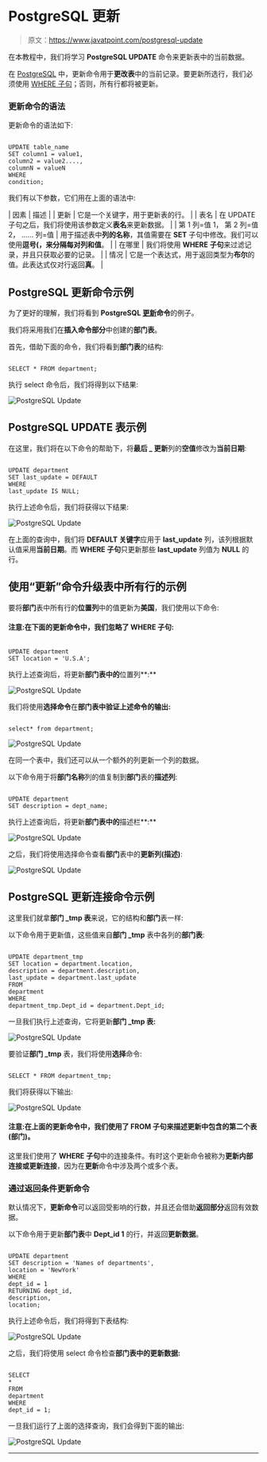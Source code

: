 # PostgreSQL 更新

> 原文：<https://www.javatpoint.com/postgresql-update>

在本教程中，我们将学习 **PostgreSQL UPDATE** 命令来更新表中的当前数据。

在 [PostgreSQL](https://www.javatpoint.com/postgresql-tutorial) 中，更新命令用于**更改表**中的当前记录。要更新所选行，我们必须使用 [WHERE 子句](https://www.javatpoint.com/postgresql-where-clause)；否则，所有行都将被更新。

### 更新命令的语法

更新命令的语法如下:

```

UPDATE table_name  
SET column1 = value1, 
column2 = value2...., 
columnN = valueN  
WHERE 
condition;  

```

我们有以下参数，它们用在上面的语法中:

| 因素 | 描述 |
| 更新 | 它是一个关键字，用于更新表的行。 |
| 表名 | 在 UPDATE 子句之后，我们将使用该参数定义**表名**来更新数据。 |
| 第 1 列=值 1，
第 2 列=值 2，
......
列=值 | 用于描述表中**列的名称**，其值需要在 **SET** 子句中修改。我们可以使用**逗号(，**来分隔每对**列和值**。 |
| 在哪里 | 我们将使用 **WHERE 子句**来过滤记录，并且只获取必要的记录。 |
| 情况 | 它是一个表达式，用于返回类型为**布尔**的值。此表达式仅对行返回**真**。 |

## PostgreSQL 更新命令示例

为了更好的理解，我们将看到 **PostgreSQL [更新](https://www.javatpoint.com/postgresql-update)命令**的例子。

我们将采用我们在**插入命令部分**中创建的**部门表**。

首先，借助下面的命令，我们将看到**部门表**的结构:

```

SELECT * FROM department;

```

执行 select 命令后，我们将得到以下结果:

![PostgreSQL Update](img/84284606be838eca65c3ac5eea5bb558.png)

## PostgreSQL UPDATE 表示例

在这里，我们将在以下命令的帮助下，将**最后 _ 更新**列的**空值**修改为**当前日期**:

```

UPDATE department
SET last_update = DEFAULT
WHERE
last_update IS NULL;

```

执行上述命令后，我们将获得以下结果:

![PostgreSQL Update](img/f24d1e299a847a369bb88d0ed40afbd5.png)

在上面的查询中，我们将 **DEFAULT 关键字**应用于 **last_update** 列，该列根据默认值采用**当前日期**。而 **WHERE 子句**只更新那些 **last_update** 列值为 **NULL** 的行。

## 使用“更新”命令升级表中所有行的示例

要将**部门**表中所有行的**位置列**中的值更新为**美国**，我们使用以下命令:

#### 注意:在下面的更新命令中，我们忽略了 WHERE 子句:

```

UPDATE department
SET location = 'U.S.A';

```

执行上述查询后，将更新**部门表中的**位置列**:**

![PostgreSQL Update](img/61babc41c5b3a4a9fec063f21d6fe76d.png)

我们将使用**选择命令**在**部门表中验证上述命令的输出:**

```

select* from department;

```

![PostgreSQL Update](img/6a17fc455a169c5afd6e029be7b7c22e.png)

在同一个表中，我们还可以从一个额外的列更新一个列的数据。

以下命令用于将**部门名称**列的值复制到**部门**表的**描述列**:

```

UPDATE department
SET description = dept_name;

```

执行上述查询后，将更新**部门表中的**描述栏**:**

![PostgreSQL Update](img/76e27dd8fa1499a25cf4ad6d483136b4.png)

之后，我们将使用选择命令查看**部门**表中的**更新列(描述)**:

![PostgreSQL Update](img/a0e235905b65b66392e38c2cad14c21e.png)

## PostgreSQL 更新连接命令示例

这里我们就拿**部门 _tmp 表**来说，它的结构和**部门**表一样:

以下命令用于更新值，这些值来自**部门 _tmp** 表中各列的**部门表**:

```

UPDATE department_tmp
SET location = department.location,
description = department.description,
last_update = department.last_update
FROM
department
WHERE
department_tmp.Dept_id = department.Dept_id;

```

一旦我们执行上述查询，它将更新**部门 _tmp 表:**

![PostgreSQL Update](img/f3b3e9c0db23bc75d293110b2980503f.png)

要验证**部门 _tmp** 表，我们将使用**选择**命令:

```

SELECT * FROM department_tmp; 

```

我们将获得以下输出:

![PostgreSQL Update](img/c851fbf4d42a9680c5b5937fa0b6236f.png)

#### 注意:在上面的更新命令中，我们使用了 FROM 子句来描述更新中包含的第二个表(部门)。

这里我们使用了 **WHERE 子句**中的连接条件。有时这个更新命令被称为**更新内部连接或更新连接**，因为在**更新**命令中涉及两个或多个表。

### 通过返回条件更新命令

默认情况下，**更新命令**可以返回受影响的行数，并且还会借助**返回部分**返回有效数据。

以下命令用于更新**部门表**中 **Dept_id 1** 的行，并返回**更新数据**。

```

UPDATE department
SET description = 'Names of departments',
location = 'NewYork'
WHERE
dept_id = 1 
RETURNING dept_id,
description,
location;

```

执行上述命令后，我们将得到下表结构:

![PostgreSQL Update](img/69a566ae4f3914f99a84cfb729ab8cb7.png)

之后，我们将使用 select 命令检查**部门表中的更新数据:**

```

SELECT
*
FROM
department
WHERE
dept_id = 1;

```

一旦我们运行了上面的选择查询，我们会得到下面的输出:

![PostgreSQL Update](img/8e68c00ad46ef5293ecbcff1d2bb6049.png)

* * *